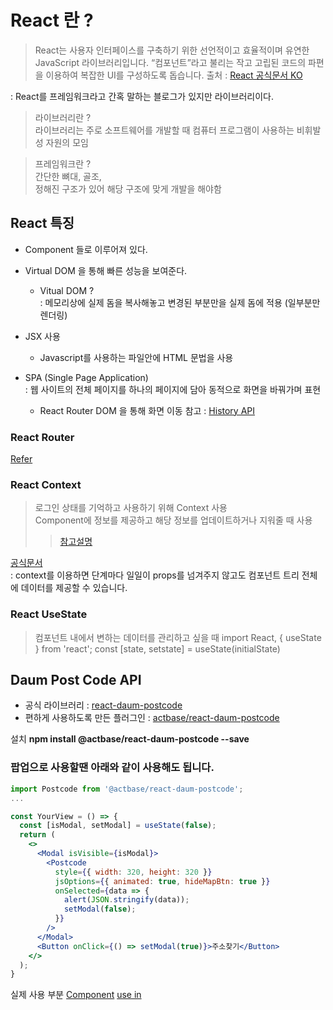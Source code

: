 # React 란 ?

> React는 사용자 인터페이스를 구축하기 위한 선언적이고 효율적이며 유연한 JavaScript 라이브러리입니다. “컴포넌트”라고 불리는 작고 고립된 코드의 파편을 이용하여 복잡한 UI를 구성하도록 돕습니다.
> 출처 : [React 공식문서 KO](https://ko.reactjs.org/tutorial/tutorial.html#what-is-react)

: React를 프레임워크라고 간혹 말하는 블로그가 있지만 라이브러리이다.

> 라이브러리란 ?  
> 라이브러리는 주로 소프트웨어를 개발할 때 컴퓨터 프로그램이 사용하는 비휘발성 자원의 모임

> 프레임워크란 ?  
> 간단한 뼈대, 골조,  
> 정해진 구조가 있어 해당 구조에 맞게 개발을 해야함

## React 특징

- Component 들로 이루어져 있다.
- Virtual DOM 을 통해 빠른 성능을 보여준다.

  - Vitual DOM ?  
    : 메모리상에 실제 돔을 복사해놓고 변경된 부분만을 실제 돔에 적용 (일부분만 렌더링)

- JSX 사용

  - Javascript를 사용하는 파일안에 HTML 문법을 사용

- SPA (Single Page Application)  
  : 웹 사이트의 전체 페이지를 하나의 페이지에 담아 동적으로 화면을 바꿔가며 표현
  - React Router DOM 을 통해 화면 이동
    참고 : [History API](https://developer.mozilla.org/ko/docs/Web/API/History_API)

### React Router

[Refer](https://reactrouter.com/docs/en/v6/getting-started/tutorial)

### React Context

> 로그인 상태를 기억하고 사용하기 위해 Context 사용  
> Component에 정보를 제공하고 해당 정보를 업데이트하거나 지워줄 때 사용
>
> > [참고설명](./Note01_Context.md)

[공식문서](https://ko.reactjs.org/docs/context.html#when-to-use-context)  
: context를 이용하면 단계마다 일일이 props를 넘겨주지 않고도 컴포넌트 트리 전체에 데이터를 제공할 수 있습니다.

### React UseState

> 컴포넌트 내에서 변하는 데이터를 관리하고 싶을 때
> import React, { useState } from 'react';
> const [state, setstate] = useState(initialState)

## Daum Post Code API

- 공식 라이브러리
  : [react-daum-postcode](https://www.npmjs.com/package/react-daum-postcode)
- 편하게 사용하도록 만든 플러그인
  : [actbase/react-daum-postcode](https://www.npmjs.com/package/@actbase/react-daum-postcode)

설치
**npm install @actbase/react-daum-postcode --save**

### 팝업으로 사용할땐 아래와 같이 사용해도 됩니다.

```jsx
import Postcode from '@actbase/react-daum-postcode';
...

const YourView = () => {
  const [isModal, setModal] = useState(false);
  return (
    <>
      <Modal isVisible={isModal}>
        <Postcode
          style={{ width: 320, height: 320 }}
          jsOptions={{ animated: true, hideMapBtn: true }}
          onSelected={data => {
            alert(JSON.stringify(data));
            setModal(false);
          }}
        />
      </Modal>
      <Button onClick={() => setModal(true)}>주소찾기</Button>
    </>
  );
}
```

실제 사용 부분
[Component](src/components/PostCodeModal.js)
[use in](src/pages/PaymentPage/PaymentPage.js)
